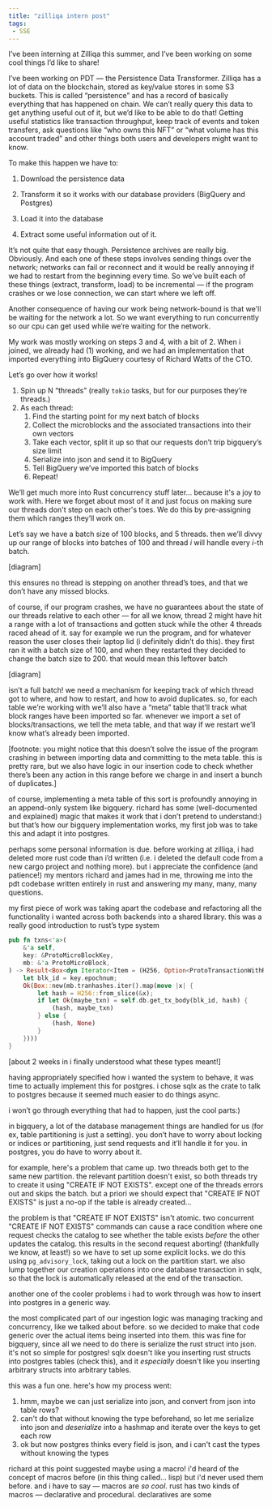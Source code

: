 ```yaml
---
title: "zilliqa intern post"
tags: 
 - SSE
---
```

I’ve been interning at Zilliqa this summer, and I’ve been working on some cool things I’d like to share!

  

I’ve been working on PDT — the Persistence Data Transformer. Zilliqa has a lot of data on the blockchain, stored as key/value stores in some S3 buckets. This is called “persistence” and has a record of basically everything that has happened on chain. We can’t really query this data to get anything useful out of it, but we’d like to be able to do that! Getting useful statistics like transaction throughput, keep track of events and token transfers, ask questions like “who owns this NFT” or “what volume has this account traded” and other things both users and developers might want to know. 
  

To make this happen we have to:

1. Download the persistence data
    
2. Transform it so it works with our database providers (BigQuery and Postgres)
    
3. Load it into the database
    
4. Extract some useful information out of it. 
    


It’s not quite that easy though. Persistence archives are really big. Obviously. And each one of these steps involves sending things over the network; networks can fail or reconnect and it would be really annoying if we had to restart from the beginning every time. So we’ve built each of these things (extract, transform, load) to be incremental — if the program crashes or we lose connection, we can start where we left off.

Another consequence of having our work being network-bound is that we'll be waiting for the network a lot. So we want everything to run concurrently so our cpu can get used while we’re waiting for the network.

My work was mostly working on steps 3 and 4, with a bit of 2. When i joined, we already had (1) working, and we had an implementation that imported everything into BigQuery courtesy of Richard Watts of the CTO. 

Let’s go over how it works!

1. Spin up N “threads” (really `tokio` tasks, but for our purposes they’re threads.)
2. As each thread:
	1. Find the starting point for my next batch of blocks
	2. Collect the microblocks and the associated transactions into their own vectors
	3. Take each vector, split it up so that our requests don’t trip bigquery’s size limit 
	4. Serialize into json and send it to BigQuery
	5. Tell BigQuery we’ve imported this batch of blocks
	6. Repeat!

We’ll get much more into Rust concurrency stuff later… because it's a joy to work with. Here we forget about most of it and just focus on making sure our threads don't step on each other's toes. We do this by pre-assigning them which ranges they’ll work on. 

Let’s say we have a batch size of 100 blocks, and 5 threads. then we’ll divvy up our range of blocks into batches of 100 and thread $i$ will handle every $i$-th batch. 

  

[diagram]

  

this ensures no thread is stepping on another thread’s toes, and that we don’t have any missed blocks.

  

of course, if our program crashes, we have no guarantees about the state of our threads relative to each other — for all we know, thread 2 might have hit a range with a lot of transactions and gotten stuck while the other 4 threads raced ahead of it. say for example we run the program, and for whatever reason the user closes their laptop lid (i definitely didn’t do this). they first ran it with a batch size of 100, and when they restarted they decided to change the batch size to 200. that would mean this leftover batch

  

[diagram]

  

isn’t a full batch! we need a mechanism for keeping track of which thread got to where, and how to restart, and how to avoid duplicates. so, for each table we’re working with we’ll also have a “meta” table that’ll track what block ranges have been imported so far. whenever we import a set of blocks/transactions, we tell the meta table, and that way if we restart we’ll know what’s already been imported.

  

[footnote: you might notice that this doesn’t solve the issue of the program crashing in between importing data and committing to the meta table. this is pretty rare, but we also have logic in our insertion code to check whether there’s been any action in this range before we charge in and insert a bunch of duplicates.]

  

of course, implementing a meta table of this sort is profoundly annoying in an append-only system like bigquery. richard has some (well-documented and explained) magic that makes it work that i don’t pretend to understand:) but that’s how our bigquery implementation works, my first job was to take this and adapt it into postgres.

  

perhaps some personal information is due. before working at zilliqa, i had deleted more rust code than i’d written (i.e. i deleted the default code from a new cargo project and nothing more). but i appreciate the confidence (and patience!) my mentors richard and james had in me, throwing me into the pdt codebase written entirely in rust and answering my many, many, many questions. 

my first piece of work was taking apart the codebase and refactoring all the functionality i wanted across both backends into a shared library. this was a really good introduction to rust’s type system


```Rust
pub fn txns<'a>(
	&'a self,
	key: &ProtoMicroBlockKey,
	mb: &'a ProtoMicroBlock,
) -> Result<Box<dyn Iterator<Item = (H256, Option<ProtoTransactionWithReceipt>)> + 'a>> {
	let blk_id = key.epochnum;
	Ok(Box::new(mb.tranhashes.iter().map(move |x| {
		let hash = H256::from_slice(&x);
		if let Ok(maybe_txn) = self.db.get_tx_body(blk_id, hash) {
			(hash, maybe_txn)
		} else {
			(hash, None)
		}
	})))
}
```  

[about 2 weeks in i finally understood what these types meant!]  
  

having appropriately specified how i wanted the system to behave, it was time to actually implement this for postgres. i chose sqlx as the crate to talk to postgres because it seemed much easier to do things async. 

  

i won’t go through everything that had to happen, just the cool parts:) 

  

in bigquery, a lot of the database management things are handled for us (for ex, table partitioning is just a setting). you don’t have to worry about locking or indices or partitioning, just send requests and it’ll handle it for you. in postgres, you do have to worry about it.

for example, here's a problem that came up. two threads both get to the same new partition. the relevant partition doesn't exist, so both threads try to create it using "CREATE IF NOT EXISTS". except one of the threads errors out and skips the batch. but a priori we should expect that "CREATE IF NOT EXISTS" is just a no-op if the table is already created...

the problem is that "CREATE IF NOT EXISTS" isn't atomic. two concurrent "CREATE IF NOT EXISTS" commands can cause a race condition where one request checks the catalog to see whether the table exists *before* the other updates the catalog. this results in the second request aborting! (thankfully we know, at least!) so we have to set up some explicit locks. we do this using `pg_advisory_lock`, taking out a lock on the partition start. we also lump together our creation operations into one database transaction in sqlx, so that the lock is automatically released at the end of the transaction. 

another one of the cooler problems i had to work through was how to insert into postgres in a generic way. 

the most complicated part of our ingestion logic was managing tracking and concurrency, like we talked about before. so we decided to make that code generic over the actual items being inserted into them. this was fine for bigquery, since all we need to do there is serialize the rust struct into json. it's not so simple for postgres! sqlx doesn't like you inserting rust structs into postgres tables (check this), and it *especially* doesn't like you inserting arbitrary structs into arbitrary tables. 

this was a fun one. here's how my process went:

1. hmm, maybe we can just serialize into json, and convert from json into table rows?
2. can't do that without knowing the type beforehand, so let me serialize into json and *deserialize* into a hashmap and iterate over the keys to get each row
3. ok but now postgres thinks every field is json, and i can't cast the types without knowing the types

richard at this point suggested maybe using a macro! i'd heard of the concept of macros before (in this thing called... lisp) but i'd never used them before. and i have to say — macros are *so cool*. rust has two kinds of macros — declarative and procedural. declaratives are some
